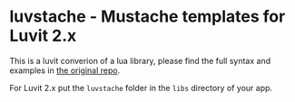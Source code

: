 luvstache - Mustache templates for Luvit 2.x
========================================

This is a luvit converion of a lua library, please find the full syntax and examples in [the original repo](https://github.com/jhandley/lustache).

For Luvit 2.x put the `luvstache` folder in the `libs` directory of your app.
